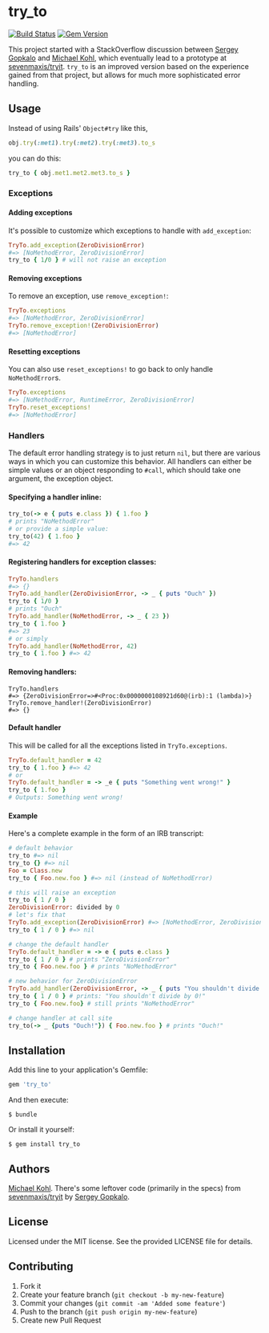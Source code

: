 # try_to

[![Build Status](https://travis-ci.org/citizen428/try_to.svg)](https://travis-ci.org/citizen428/methodfinder)
[![Gem Version](https://img.shields.io/gem/v/try_to.svg)](https://rubygems.org/gems/methodfinder)

This project started with a StackOverflow discussion between [Sergey Gopkalo](https://github.com/sevenmaxis/) and [Michael Kohl](https://github.com/citizen428),
which eventually lead to a prototype at [sevenmaxis/tryit](https://github.com/sevenmaxis/tryit).
`try_to` is an improved version based on the experience gained from that project,
but allows for much more sophisticated error handling.

## Usage

Instead of using Rails' `Object#try` like this,

```ruby
obj.try(:met1).try(:met2).try(:met3).to_s
```

you can do this:

```ruby
try_to { obj.met1.met2.met3.to_s }
```

### Exceptions

#### Adding exceptions

It's possible to customize which exceptions to handle with `add_exception`:

```ruby
TryTo.add_exception(ZeroDivisionError)
#=> [NoMethodError, ZeroDivisionError]
try_to { 1/0 } # will not raise an exception
```

#### Removing exceptions

To remove an exception, use `remove_exception!`:

```ruby
TryTo.exceptions
#=> [NoMethodError, ZeroDivisionError]
TryTo.remove_exception!(ZeroDivisionError)
#=> [NoMethodError]
```

#### Resetting exceptions

You can also use `reset_exceptions!` to go back to only handle `NoMethodError`s.

```ruby
TryTo.exceptions
#=> [NoMethodError, RuntimeError, ZeroDivisionError]
TryTo.reset_exceptions!
#=> [NoMethodError]
```

### Handlers

The default error handling strategy is to just return `nil`, but there are various
ways in which you can customize this behavior. All handlers can either be simple
values or an object responding to `#call`, which should take one argument, the
exception object.

#### Specifying a handler inline:

```ruby
try_to(-> e { puts e.class }) { 1.foo }
# prints "NoMethodError"
# or provide a simple value:
try_to(42) { 1.foo }
#=> 42
```

#### Registering handlers for exception classes:

```ruby
TryTo.handlers
#=> {}
TryTo.add_handler(ZeroDivisionError, -> _ { puts "Ouch" })
try_to { 1/0 }
# prints "Ouch"
TryTo.add_handler(NoMethodError, -> _ { 23 })
try_to { 1.foo }
#=> 23
# or simply
TryTo.add_handler(NoMethodError, 42)
try_to { 1.foo } #=> 42
```

#### Removing handlers:

    TryTo.handlers
    #=> {ZeroDivisionError=>#<Proc:0x0000000108921d60@(irb):1 (lambda)>}
    TryTo.remove_handler!(ZeroDivisionError)
    #=> {}

#### Default handler

This will be called for all the exceptions listed in `TryTo.exceptions`.

```ruby
TryTo.default_handler = 42
try_to { 1.foo } #=> 42
# or
TryTo.default_handler = -> _e { puts "Something went wrong!" }
try_to { 1.foo }
# Outputs: Something went wrong!
```

#### Example

Here's a complete example in the form of an IRB transcript:

```ruby
# default behavior
try_to #=> nil
try_to {} #=> nil
Foo = Class.new
try_to { Foo.new.foo } #=> nil (instead of NoMethodError)

# this will raise an exception
try_to { 1 / 0 }
ZeroDivisionError: divided by 0
# let's fix that
TryTo.add_exception(ZeroDivisionError) #=> [NoMethodError, ZeroDivisionError]
try_to { 1 / 0 } #=> nil

# change the default handler
TryTo.default_handler = -> e { puts e.class }
try_to { 1 / 0 } # prints "ZeroDivisionError"
try_to { Foo.new.foo } # prints "NoMethodError"

# new behavior for ZeroDivisionError
TryTo.add_handler(ZeroDivisionError, -> _ { puts "You shouldn't divide by 0!"})
try_to { 1 / 0 } # prints: "You shouldn't divide by 0!"
try_to { Foo.new.foo} # still prints "NoMethodError"

# change handler at call site
try_to(-> _ {puts "Ouch!"}) { Foo.new.foo } # prints "Ouch!"
```

## Installation

Add this line to your application's Gemfile:

```ruby
gem 'try_to'
```

And then execute:

```shell
$ bundle
```

Or install it yourself:

```shell
$ gem install try_to
```

## Authors

[Michael Kohl](https://github.com/citizen428). There's some leftover code (primarily in the specs) from [sevenmaxis/tryit](https://github.com/sevenmaxis/tryit) by [Sergey Gopkalo](https://github.com/sevenmaxis/).

## License

Licensed under the MIT license. See the provided LICENSE file for details.

## Contributing

1.  Fork it
2.  Create your feature branch (`git checkout -b my-new-feature`)
3.  Commit your changes (`git commit -am 'Added some feature'`)
4.  Push to the branch (`git push origin my-new-feature`)
5.  Create new Pull Request
